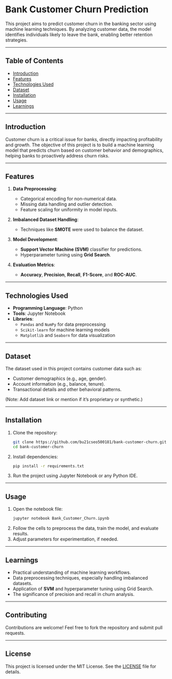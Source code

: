 # **Bank Customer Churn Prediction**

This project aims to predict customer churn in the banking sector using machine learning techniques. By analyzing customer data, the model identifies individuals likely to leave the bank, enabling better retention strategies.

---

## **Table of Contents**
- [Introduction](#introduction)  
- [Features](#features)  
- [Technologies Used](#technologies-used)  
- [Dataset](#dataset)  
- [Installation](#installation)  
- [Usage](#usage)  
- [Learnings](#learnings)  

---

## **Introduction**
Customer churn is a critical issue for banks, directly impacting profitability and growth. The objective of this project is to build a machine learning model that predicts churn based on customer behavior and demographics, helping banks to proactively address churn risks.

---

## **Features**
1. **Data Preprocessing**:  
   - Categorical encoding for non-numerical data.  
   - Missing data handling and outlier detection.  
   - Feature scaling for uniformity in model inputs.  

2. **Imbalanced Dataset Handling**:  
   - Techniques like **SMOTE** were used to balance the dataset.  

3. **Model Development**:  
   - **Support Vector Machine (SVM)** classifier for predictions.  
   - Hyperparameter tuning using **Grid Search**.  

4. **Evaluation Metrics**:  
   - **Accuracy**, **Precision**, **Recall**, **F1-Score**, and **ROC-AUC**.  

---

## **Technologies Used**
- **Programming Language**: Python  
- **Tools**: Jupyter Notebook  
- **Libraries**:  
  - `Pandas` and `NumPy` for data preprocessing  
  - `Scikit-learn` for machine learning models  
  - `Matplotlib` and `Seaborn` for data visualization  

---

## **Dataset**
The dataset used in this project contains customer data such as:  
- Customer demographics (e.g., age, gender).  
- Account information (e.g., balance, tenure).  
- Transactional details and other behavioral patterns.  

(Note: Add dataset link or mention if it’s proprietary or synthetic.)  

---

## **Installation**
1. Clone the repository:  
   ```bash
   git clone https://github.com/bu21cseo500181/bank-customer-churn.git
   cd bank-customer-churn
   ```
2. Install dependencies:  
   ```bash
   pip install -r requirements.txt
   ```

3. Run the project using Jupyter Notebook or any Python IDE.  

---

## **Usage**
1. Open the notebook file:  
   ```bash
   jupyter notebook Bank_Customer_Churn.ipynb
   ```
2. Follow the cells to preprocess the data, train the model, and evaluate results.  
3. Adjust parameters for experimentation, if needed.  

---

## **Learnings**
- Practical understanding of machine learning workflows.  
- Data preprocessing techniques, especially handling imbalanced datasets.  
- Application of **SVM** and hyperparameter tuning using Grid Search.  
- The significance of precision and recall in churn analysis.  

---

## **Contributing**
Contributions are welcome! Feel free to fork the repository and submit pull requests.  

---

## **License**
This project is licensed under the MIT License. See the [LICENSE](LICENSE) file for details. 
